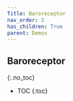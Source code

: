 ```yaml
---
Title: Baroreceptor
nav_order: 2
has_children: True
parent: Demos
---
```

## Baroreceptor
{:.no_toc}

* TOC
{:toc}

